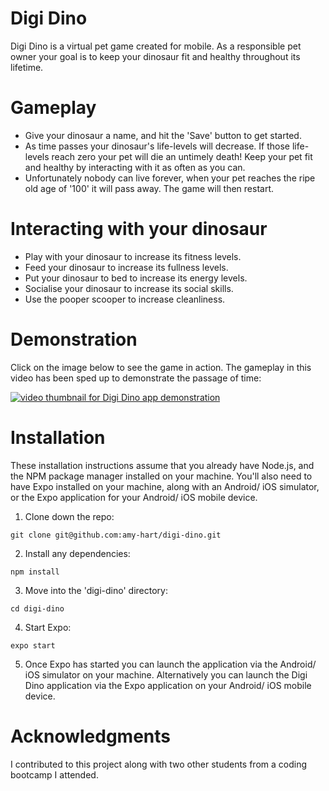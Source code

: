 # Digi Dino

Digi Dino is a virtual pet game created for mobile. As a responsible pet owner your goal is to keep your dinosaur fit and healthy throughout its lifetime. 

# Gameplay
* Give your dinosaur a name, and hit the 'Save' button to get started.
* As time passes your dinosaur's life-levels will decrease. If those life-levels reach zero your pet will die an untimely death! Keep your pet fit and healthy by interacting with it as often as you can.
* Unfortunately nobody can live forever, when your pet reaches the ripe old age of '100' it will pass away. The game will then restart.

# Interacting with your dinosaur
* Play with your dinosaur to increase its fitness levels.
* Feed your dinosaur to increase its fullness levels.
* Put your dinosaur to bed to increase its energy levels.
* Socialise your dinosaur to increase its social skills.
* Use the pooper scooper to increase cleanliness.

# Demonstration

Click on the image below to see the game in action. The gameplay in this video has been sped up to demonstrate the passage of time: 

[![video thumbnail for Digi Dino app demonstration](http://img.youtube.com/vi/usHLhh_gEto/0.jpg)](http://www.youtube.com/watch?v=usHLhh_gEto "Link to Digi Dino app demonstration on YouTube")

# Installation
These installation instructions assume that you already have Node.js, and the NPM package manager installed on your machine. You'll also need to have Expo installed on your machine, along with an Android/ iOS simulator, or the Expo application for your Android/ iOS mobile device.

1. Clone down the repo:
```{r, engine='bash', count_lines}
git clone git@github.com:amy-hart/digi-dino.git
```
2. Install any dependencies: 
```{r, engine='bash', count_lines}
npm install
```
3. Move into the 'digi-dino' directory:
```{r, engine='bash', count_lines}
cd digi-dino
```
4. Start Expo:
```{r, engine='bash', count_lines}
expo start
```
5. Once Expo has started you can launch the application via the Android/ iOS simulator on your machine. Alternatively you can launch the Digi Dino application via the Expo application on your Android/ iOS mobile device.


# Acknowledgments

I contributed to this project along with two other students from a coding bootcamp I attended.
